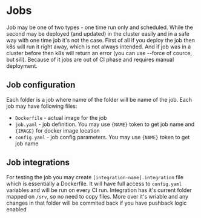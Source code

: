 # Jobs

Job may be one of two types - one time run only and scheduled. While the second may be deployed (and updated) in the cluster easily and in a safe way with one time job it's not the case. First of all if you deploy the job then k8s will run it right away, which is not always intended. And if job was in a cluster before then k8s will return an error (you can use --force of cource, but sill). Because of it jobs are out of CI phase and requires manual deployment.

## Job configuration

Each folder is a job where name of the folder will be name of the job. Each job may have following files:

- `Dockerfile` - actual image for the job
- `job.yaml` - job definition. You may use `{NAME}` token to get job name and `{IMAGE}` for docker image location
- `config.yaml` - job config parameters. You may use `{NAME}` token to get job name

## Job integrations

For testing the job you may create `[integration-name].integration` file which is essentially a Dockerfile. It will have full access to `config.yaml` variables and will be run on every CI run. Integration has it's current folder mapped on `/srv`, so no need to copy files. More over it's wriable and any changes in that folder will be commited back if you have pushback logic enabled
